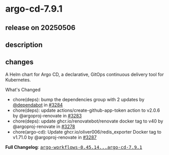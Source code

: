 # argo-cd-7.9.1

## release on 20250506

## description

## changes

A Helm chart for Argo CD, a declarative, GitOps continuous delivery tool for Kubernetes.

What's Changed

* chore(deps): bump the dependencies group with 2 updates by <a class="user-mention notranslate" data-hovercard-type="organization" data-hovercard-url="/orgs/dependabot/hovercard" data-octo-click="hovercard-link-click" data-octo-dimensions="link_type:self" href="https://github.com/dependabot">@dependabot</a> in <a class="issue-link js-issue-link" data-error-text="Failed to load title" data-id="3037293353" data-permission-text="Title is private" data-url="https://github.com/argoproj/argo-helm/issues/3284" data-hovercard-type="pull_request" data-hovercard-url="/argoproj/argo-helm/pull/3284/hovercard" href="https://github.com/argoproj/argo-helm/pull/3284">#3284</a>
* chore(deps): update actions/create-github-app-token action to v2.0.6 by @argoproj-renovate in <a class="issue-link js-issue-link" data-error-text="Failed to load title" data-id="3036666684" data-permission-text="Title is private" data-url="https://github.com/argoproj/argo-helm/issues/3283" data-hovercard-type="pull_request" data-hovercard-url="/argoproj/argo-helm/pull/3283/hovercard" href="https://github.com/argoproj/argo-helm/pull/3283">#3283</a>
* chore(deps): update ghcr.io/renovatebot/renovate docker tag to v40 by @argoproj-renovate in <a class="issue-link js-issue-link" data-error-text="Failed to load title" data-id="3032956682" data-permission-text="Title is private" data-url="https://github.com/argoproj/argo-helm/issues/3278" data-hovercard-type="pull_request" data-hovercard-url="/argoproj/argo-helm/pull/3278/hovercard" href="https://github.com/argoproj/argo-helm/pull/3278">#3278</a>
* chore(argo-cd): Update ghcr.io/oliver006/redis_exporter Docker tag to v1.71.0 by @argoproj-renovate in <a class="issue-link js-issue-link" data-error-text="Failed to load title" data-id="3037808154" data-permission-text="Title is private" data-url="https://github.com/argoproj/argo-helm/issues/3287" data-hovercard-type="pull_request" data-hovercard-url="/argoproj/argo-helm/pull/3287/hovercard" href="https://github.com/argoproj/argo-helm/pull/3287">#3287</a>

<strong>Full Changelog</strong>: <a class="commit-link" href="https://github.com/argoproj/argo-helm/compare/argo-workflows-0.45.14...argo-cd-7.9.1"><tt>argo-workflows-0.45.14...argo-cd-7.9.1</tt></a>


